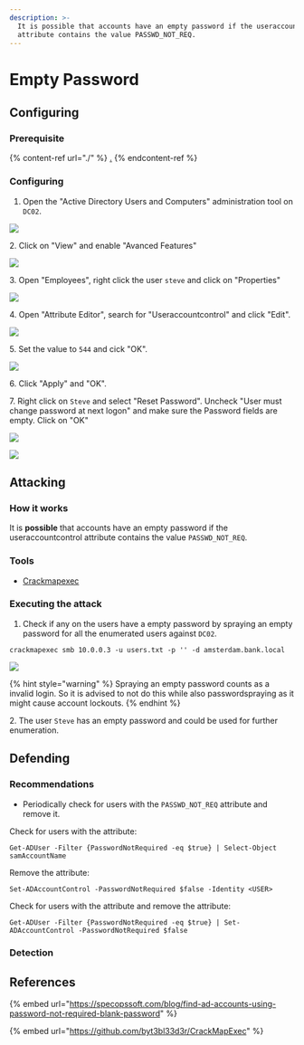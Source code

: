 ```yaml
---
description: >-
  It is possible that accounts have an empty password if the useraccountcontrol
  attribute contains the value PASSWD_NOT_REQ.
---
```


# Empty Password

## Configuring

### Prerequisite&#x20;

{% content-ref url="./" %}
[.](./)
{% endcontent-ref %}

### Configuring

1. Open the "Active Directory Users and Computers" administration tool on `DC02`.

![](<../../../.gitbook/assets/image (5) (1) (1) (1) (1) (1) (1).png>)

2\. Click on "View" and enable "Avanced Features"

![](<../../../.gitbook/assets/image (22) (1) (1) (1) (1).png>)

3\. Open "Employees", right click the user `steve` and click on "Properties"

![](<../../../.gitbook/assets/image (15) (1) (1) (1) (1) (1) (1) (1).png>)

4\. Open "Attribute Editor", search for "Useraccountcontrol" and click "Edit".

![](<../../../.gitbook/assets/image (16) (1) (1) (1) (1).png>)

5\. Set the value to `544` and cick "OK".

![](<../../../.gitbook/assets/image (14) (1) (1) (1) (1) (1) (1) (1).png>)

6\. Click "Apply" and "OK".

7\. Right click on `Steve` and select "Reset Password". Uncheck "User must change password at next logon" and make sure the Password fields are empty. Click on "OK"

![](<../../../.gitbook/assets/image (64) (1) (1) (1) (1) (1) (1) (1) (1) (1) (1) (1).png>)

![](<../../../.gitbook/assets/image (66) (1) (1) (1) (1) (1) (1) (1) (1) (1).png>)

## Attacking

### How it works

It is **possible** that accounts have an empty password if the useraccountcontrol attribute contains the value `PASSWD_NOT_REQ`.

### Tools

* [Crackmapexec](https://github.com/byt3bl33d3r/CrackMapExec)

### Executing the attack

1. Check if any on the users have a empty password by spraying an empty password for all the enumerated users against `DC02`.

```
crackmapexec smb 10.0.0.3 -u users.txt -p '' -d amsterdam.bank.local
```

![](<../../../.gitbook/assets/image (62) (1) (1) (1) (1) (1) (1) (1) (1) (1) (1).png>)

{% hint style="warning" %}
Spraying an empty password counts as a invalid login. So it is advised to not do this while also passwordspraying as it might cause account lockouts.
{% endhint %}

2\. The user `Steve` has an empty password and could be used for further enumeration.

## Defending

### Recommendations

* Periodically check for users with the `PASSWD_NOT_REQ` attribute and remove it.

Check for users with the attribute:

```
Get-ADUser -Filter {PasswordNotRequired -eq $true} | Select-Object samAccountName
```

Remove the attribute:

```
Set-ADAccountControl -PasswordNotRequired $false -Identity <USER>
```

Check for users with the attribute and remove the attribute:

```
Get-ADUser -Filter {PasswordNotRequired -eq $true} | Set-ADAccountControl -PasswordNotRequired $false
```

### Detection





## References

{% embed url="https://specopssoft.com/blog/find-ad-accounts-using-password-not-required-blank-password" %}

{% embed url="https://github.com/byt3bl33d3r/CrackMapExec" %}
